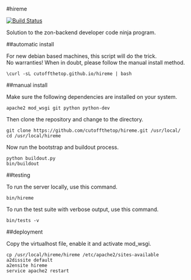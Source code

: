 #hireme

[![Build Status](https://travis-ci.org/cutoffthetop/hireme.png?branch=master)](https://travis-ci.org/cutoffthetop/hireme)

Solution to the zon-backend developer code ninja program.

##automatic install

For new debian based machines, this script will do the trick.    
No warranties! When in doubt, please follow the manual install method.

    \curl -sL cutoffthetop.github.io/hireme | bash

##manual install

Make sure the following dependencies are installed on your system.

    apache2 mod_wsgi git python python-dev

Then clone the repository and change to the directory.

    git clone https://github.com/cutoffthetop/hireme.git /usr/local/
    cd /usr/local/hireme

Now run the bootstrap and buildout process.

    python buildout.py
    bin/buildout

##testing

To run the server locally, use this command.

    bin/hireme

To run the test suite with verbose output, use this command.

    bin/tests -v

##deployment

Copy the virtualhost file, enable it and activate mod_wsgi.

    cp /usr/local/hireme/hireme /etc/apache2/sites-available
    a2dissite default 
    a2ensite hireme
    service apache2 restart
